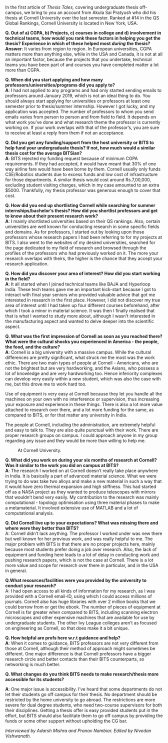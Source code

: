 <p><!-- wp:paragraph --></p>
<p>In the first article of <em>Thesis Tales,</em> covering undergraduate thesis off-campus, we bring to you an account from Akula Sai Pratyush who did his thesis at Cornell University over the last semester. Ranked at #14 in the QS Global Rankings, Cornell University is located in New York, USA. </p>
<p><!-- /wp:paragraph --></p>
<p><!-- wp:paragraph --></p>
<p><strong>Q. Out of a) CGPA, b) Projects, c) courses in college and d) involvement in technical teams, how would you rank these factors in helping you get the thesis? Experience in which of these helped most <em>during </em>the thesis?  </strong><br /><strong>Answer</strong>: It varies from region to region. In European universities, CGPA matters more than anything else, while in the USA and Canada, it is not at all an important factor, because the projects that you undertake, technical teams you have been part of and courses you have completed matter a lot more than CGPA.</p>
<p><!-- /wp:paragraph --></p>
<p><!-- wp:paragraph --></p>
<p><strong>Q. When did you start applying and how many professors/universities/programs did you apply to?</strong> <br /><strong>A</strong>: I had not applied to any programs and had only started sending emails to professors around January 2019, which is not an ideal thing to do.  You should always start applying for universities or professors at least one semester prior to thesis/summer internship. However I got lucky, and my application was accepted. The number of professors to whom you send emails varies from person to person and from field to field. It depends on what work you’ve done and what research theme the professor is currently working on. If your work overlaps with that of the professor’s, you are sure to receive at least a reply from them if not an acceptance.   </p>
<p><!-- /wp:paragraph --></p>
<p><!-- wp:paragraph --></p>
<p><strong>Q. Did you get any funding/support from the host university or BITS to help fund your undergraduate thesis? If not, how much would a similar thesis cost for the average BITSian?</strong><br /><strong>A</strong>: BITS rejected my funding request because of minimum CGPA requirements. If they had accepted, it would have meant that 30% of one way airline fare would have been borne by them. Cornell usually only funds CSE/Robotics students due to excess funds and low cost of infrastructure for those departments. A similar thesis would cost around Rs.7,00,000, excluding student visiting charges, which in my case amounted to an extra $5000. Thankfully, my thesis professor was generous enough to cover that cost.</p>
<p><!-- /wp:paragraph --></p>
<p><!-- wp:paragraph --></p>
<p><strong>Q. How did you end up shortlisting Cornell while searching for summer internships/bachelor’s thesis? How did you shortlist professors and get to know about their present research work?</strong><br /><strong>A</strong>: I mainly shortlisted universities based on their QS rankings. Also, certain universities are well known for conducting research in some specific fields and domains. As for professors, I started out by looking upon those professors whose research papers I had been referring to for my projects at BITS. I also went to the websites of my desired universities, searched for the page dedicated to my field of research and browsed through the profiles of the professors who had previously worked on it. The more your research overlaps with theirs, the higher is the chance that they accept your research application.</p>
<p><!-- /wp:paragraph --></p>
<p><!-- wp:paragraph --></p>
<p><strong>Q. How did you discover your area of interest? How did you start working in the field? </strong><br /><strong>A</strong>: It all started when I joined technical teams like BAJA and Hyperloop India. These tech teams gave me an important kick-start because I got to interact with final year seniors who provided valuable advice that got me interested in research in the first place. However, I did not discover my true area of interest until I had taken up four different courses beforehand, after which I took a minor in material science. It was then I finally realised that that is what I wanted to study more about, although I wasn’t interested in the manufacturing aspect and wanted to delve deeper into the scientific aspect.</p>
<p><!-- /wp:paragraph --></p>
<p><!-- wp:paragraph --></p>
<p><strong>Q. What was the first impression of Cornell as soon as you reached there? What were the cultural shocks you experienced in America - the people, the food, and the culture?</strong><br /><strong>A</strong>: Cornell is a big university with a massive campus. While the cultural differences are pretty significant, what struck me the most was the work ethic. There are two main types of people at Cornell - Americans, who are not the brightest but are very hardworking, and the Asians, who possess a lot of knowledge and are very hardworking too. Hence inferiority complexes can develop very easily within a new student, which was also the case with me, but this drove me to work hard too.  </p>
<p><!-- /wp:paragraph --></p>
<p><!-- wp:paragraph --></p>
<p>Use of equipment is very easy at Cornell because they let you handle all the machines on your own with no interference or supervision, thus increasing your exposure and experience in these things. There is also a lot more value attached to research over there, and a lot more funding for the same, as compared to BITS, or for that matter any university in India.</p>
<p><!-- /wp:paragraph --></p>
<p><!-- wp:paragraph --></p>
<p>The people at Cornell, including the administration, are extremely helpful and easy to talk to. They are also quite punctual with their work. There are proper research groups on campus. I could approach anyone in my group regarding any issue and they would be more than willing to help me.</p>
<p><!-- /wp:paragraph --></p>
<p><!-- wp:image {"id":861,"sizeSlug":"large"} --></p>
<figure class="wp-block-image size-large"><img src="{{ site.baseurl }}/assets/2020/02/akula-cornell.jpg?w=1024" alt="" class="wp-image-861" /><br />
<figcaption>At Cornell University.</figcaption>
</figure>
<p><!-- /wp:image --></p>
<p><!-- wp:paragraph --></p>
<p><strong>Q. What did you work on during your six months of research at Cornell? Was it similar to the work you did on campus at BITS? </strong><br /><strong>A</strong>: The research I worked on at Cornell doesn’t really take place anywhere in India. It is basically a part of advanced material science. What we were trying to do was take two alloys and make a new material in such a way that it would have zero thermal expansion and high stiffness. This had started off as a NASA project as they wanted to produce telescopes with mirrors that wouldn’t bend very easily. My contribution to the research was mainly computational - topology optimisation using three material phases to make a metamaterial. It involved extensive use of MATLAB and a lot of computational analysis. </p>
<p><!-- /wp:paragraph --></p>
<p><!-- wp:paragraph --></p>
<p><strong>Q. Did Cornell live up to your expectations? What was missing there and where were they better than BITS?</strong><br />A: Cornell didn’t lack anything. The professor I worked under was new there but well known for her previous work, and was really helpful to me. The major problem with BITS is that there are no proper projects here, mainly because most students prefer doing a job over research. Also, the lack of equipment and funding here leads to a lot of delay in conducting work and pushing research papers, which is not the case at Cornell. There is a lot more value and scope for research over there in particular, and in the USA in general. </p>
<p><!-- /wp:paragraph --></p>
<p><!-- wp:paragraph --></p>
<p><strong>Q.What resources/facilities were you provided by the university to conduct your research?</strong><br />A: I had open access to all kinds of information for my research, as I was provided with a Cornell email-ID, using which I could access millions of journals. Cornell also has huge libraries with over 2 million books that we could borrow from or get the ebook. The number of pieces of equipment at Cornell is far greater when compared to BITS, including scanning electron microscopes and other expensive machines that are available for use by undergraduate students. The other Ivy League colleges aren’t as focused on engineering as Cornell, so that does make it a bit unique. </p>
<p><!-- /wp:paragraph --></p>
<p><!-- wp:paragraph --></p>
<p><strong>Q. How helpful are profs here w.r.t guidance and help?</strong><br /><strong>A</strong>: When it comes to guidance, BITS professors are not very different from those at Cornell, although their method of approach might sometimes be different. One major difference is that Cornell professors have a bigger research circle and better contacts than their BITS counterparts, so networking is much better.</p>
<p><!-- /wp:paragraph --></p>
<p><!-- wp:paragraph --></p>
<p><strong>Q. What changes do you think BITS needs to make research/thesis more accessible for its students?</strong></p>
<p><!-- /wp:paragraph --></p>
<p><!-- wp:paragraph --></p>
<p><strong>A</strong>: One major issue is accessibility. I’ve heard that some departments do not let their students go off campus for their thesis. No department should be restricted by the home university to go abroad. The restrictions are more severe for dual degree students, who need two-course supervisors for both their disciplines. Getting a thesis offer is easy provided students put in the effort, but BITS should also facilitate them to go off campus by providing the funds or some other support without upholding the CG bar.</p>
<p><!-- /wp:paragraph --></p>
<p><!-- wp:paragraph --></p>
<p><em>Interviewed by Adarsh Mishra and Pranav Nambiar. Edited by Nivedan Vishwanath. </em></p>
<p><!-- /wp:paragraph --></p>

